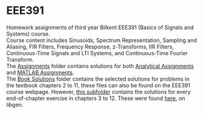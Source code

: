 # EEE391
Homework assignments of third year Bilkent EEE391 (Basics of Signals and Systems) course.  
Course content includes Sinusoids, Spectrum Representation, Sampling and Aliasing, FIR Filters, Frequency Response, z-Transforms, IIR Filters, Continuous-Time Signals and LTI Systems, and Continuous-Time Fourier Transform.  
The <a href="https://github.com/efebeydogan01/EEE391/tree/main/Assignments">Assignments</a> folder contains solutions for both <a href="https://github.com/efebeydogan01/EEE391/tree/main/Assignments/Analytical%20Assignments">Analytical Assignments</a> and <a href="https://github.com/efebeydogan01/EEE391/tree/main/Assignments/Matlab%20Assignments">MATLAB Assignments</a>.  
The <a href="https://github.com/efebeydogan01/EEE391/tree/main/Book%20Solutions">Book Solutions</a> folder contains the selected solutions for problems in the textbook chapters 2 to 11, these files can also be found on the EEE391 course webpage. However, <a href="https://github.com/efebeydogan01/EEE391/tree/main/Book%20Solutions/Signal%20Processing%20First-Mclellan%2C%20Schafer%20%26%20Yoder%20Solution%20Manual">this subfolder</a> contains the solutions for every end-of-chapter exercise in chapters 3 to 12. These were found <a href="https://libgen.is/book/index.php?md5=F8DC2C2E58FC82484B6BC6C60F60910D">here</a>, on libgen.  
